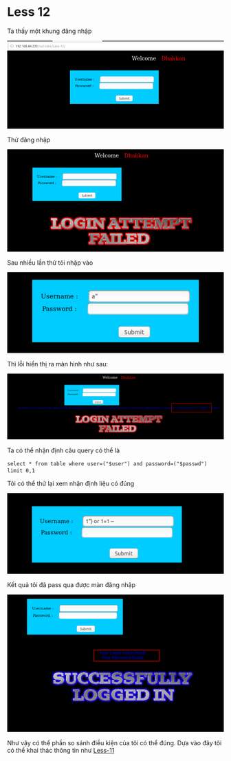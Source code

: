 # Less 12

Ta thấy một khung đăng nhập

![](../images/sqli-labs/Less-12/01.png)

Thử đăng nhập

![](../images/sqli-labs/Less-12/02.png)

Sau nhiều lần thử tôi nhập vào

![](../images/sqli-labs/Less-12/03.png)

Thì lỗi hiển thị ra màn hình như sau:

![](../images/sqli-labs/Less-12/04.png)

Ta có thể nhận định câu query có thể là 

```
select * from table where user=("$user") and password=("$passwd") limit 0,1
```

Tôi có thể thử lại xem nhận định liệu có đúng

![](../images/sqli-labs/Less-12/05.png)

Kết quả tôi đã pass qua được màn đăng nhập

![](../images/sqli-labs/Less-12/06.png)

Như vậy có thể phần so sánh điều kiện của tôi có thể đúng. Dựa vào đây tôi có thể khai thác thông tin như [Less-11](Less-11.md)